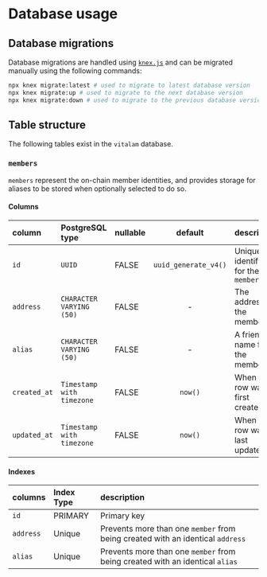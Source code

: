 # Database usage

## Database migrations

Database migrations are handled using [`knex.js`](https://knexjs.org/) and can be migrated manually using the following commands:

```sh
npx knex migrate:latest # used to migrate to latest database version
npx knex migrate:up # used to migrate to the next database version
npx knex migrate:down # used to migrate to the previous database version
```

## Table structure

The following tables exist in the `vitalam` database.

### `members`

`members` represent the on-chain member identities, and provides storage for aliases to be stored when optionally selected to do so.

#### Columns

| column          | PostgreSQL type           | nullable |       default        | description                        |
|:----------------| :------------------------ | :------- | :------------------: |:-----------------------------------|
| `id`            | `UUID`                    | FALSE    | `uuid_generate_v4()` | Unique identifier for the `member` |
| `address`       | `CHARACTER VARYING (50)`  | FALSE    |          -           | The address of the member          |
| `alias`         | `CHARACTER VARYING (50)`  | FALSE    |          -           | A friendly name for the member     |
| `created_at`    | `Timestamp with timezone` | FALSE    |       `now()`        | When the row was first created     |
| `updated_at`    | `Timestamp with timezone` | FALSE    |       `now()`        | When the row was last updated      |

#### Indexes

| columns     | Index Type | description                                                                    |
|:------------|:-----------|:-------------------------------------------------------------------------------|
| `id`        | PRIMARY    | Primary key                                                                    |
| `address`   | Unique     | Prevents more than one `member` from being created with an identical `address` |
| `alias`     | Unique     | Prevents more than one `member` from being created with an identical `alias`   |
